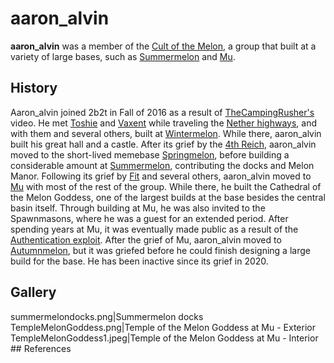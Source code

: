 # aaron_alvin

**aaron_alvin** was a member of the [Cult of the Melon](https://2b2t.miraheze.org/wiki/Cult_of_the_Melon), a group that built at a variety of large bases, such as [Summermelon](https://2b2t.miraheze.org/wiki/Summermelon) and [Mu](https://2b2t.miraheze.org/wiki/Mu).
## History
Aaron_alvin joined 2b2t in Fall of 2016 as a result of [TheCampingRusher's](https://2b2t.miraheze.org/wiki/TheCampingRusher) video. He met [Toshie](https://2b2t.miraheze.org/wiki/Toshie) and [Vaxent](https://2b2t.miraheze.org/wiki/Vaxent) while traveling the [Nether highways](https://2b2t.miraheze.org/wiki/Nether_highways), and with them and several others, built at [Wintermelon](https://2b2t.miraheze.org/wiki/Wintermelon). While there, aaron_alvin built his great hall and a castle. After its grief by the [4th Reich](https://2b2t.miraheze.org/wiki/4th_Reich), aaron_alvin moved to the short-lived memebase [Springmelon](https://2b2t.miraheze.org/wiki/Springmelon), before building a considerable amount at [Summermelon](https://2b2t.miraheze.org/wiki/Summermelon), contributing the docks and Melon Manor. Following its grief by [Fit](https://2b2t.miraheze.org/wiki/Fit) and several others, aaron_alvin moved to [Mu](https://2b2t.miraheze.org/wiki/Mu) with most of the rest of the group. While there, he built the Cathedral of the Melon Goddess, one of the largest builds at the base besides the central basin itself. Through building at Mu, he was also invited to the Spawnmasons, where he was a guest for an extended period. After spending years at Mu, it was eventually made public as a result of the [Authentication exploit](https://2b2t.miraheze.org/wiki/Nerds_Inc#Authentication_exploit). After the grief of Mu, aaron_alvin moved to [Autumnmelon](https://2b2t.miraheze.org/wiki/Autumnmelon), but it was griefed before he could finish designing a large build for the base. He has been inactive since its grief in 2020.
## Gallery
<gallery>
summermelondocks.png|Summermelon docks
TempleMelonGoddess.png|Temple of the Melon Goddess at Mu - Exterior
TempleMelonGoddess1.jpeg|Temple of the Melon Goddess at Mu - Interior
</gallery>
## References